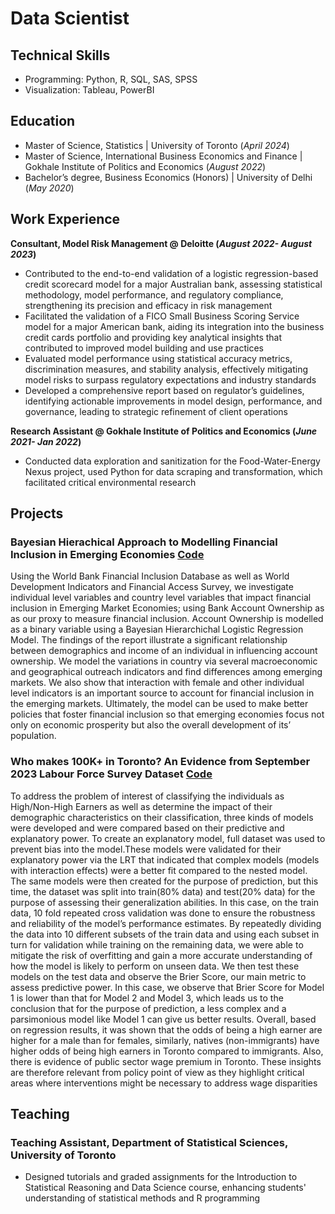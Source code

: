 # Data Scientist

## Technical Skills
- Programming: Python, R, SQL, SAS, SPSS
- Visualization: Tableau, PowerBI

## Education
- Master of Science, Statistics |                                   University of Toronto (_April 2024_)
- Master of Science, International Business Economics and Finance | Gokhale Institute of Politics and Economics (_August 2022_) 
- Bachelor’s degree, Business Economics (Honors) |                  University of Delhi (_May 2020_) 

## Work Experience
**Consultant, Model Risk Management @ Deloitte (_August 2022- August 2023_)**
- Contributed to the end-to-end validation of a logistic regression-based credit scorecard model for a major Australian bank, assessing statistical methodology, model performance, and regulatory compliance, strengthening its precision and efficacy in risk management
- Facilitated the validation of a FICO Small Business Scoring Service model for a major American bank, aiding its integration into the business credit cards portfolio and providing key analytical insights that contributed to improved model building and use practices
- Evaluated model performance using statistical accuracy metrics, discrimination measures, and stability analysis, effectively mitigating model risks to surpass regulatory expectations and industry standards
- Developed a comprehensive report based on regulator’s guidelines, identifying actionable improvements in model design, performance, and governance, leading to strategic refinement of client operations

**Research Assistant @ Gokhale Institute of Politics and Economics (_June 2021- Jan 2022_)**
- Conducted data exploration and sanitization for the Food-Water-Energy Nexus project, used Python for data scraping and transformation, which facilitated critical environmental research

## Projects
### Bayesian Hierachical Approach to Modelling Financial Inclusion in Emerging Economies [Code](https://github.com/gnewatia/Financial-Inclusion-Prediction/blob/main/STA2201_finalreport.Rmd)

Using the World Bank Financial Inclusion Database as
well as World Development Indicators and Financial Access Survey, we investigate
individual level variables and country level variables that impact financial inclusion
in Emerging Market Economies; using Bank Account Ownership as as our proxy to
measure financial inclusion. Account Ownership is modelled as a binary variable using
a Bayesian Hierarchichal Logistic Regression Model. The findings of the report
illustrate a significant relationship between demographics and income of an individual
in influencing account ownership. We model the variations in country via several
macroeconomic and geographical outreach indicators and find differences among
emerging markets. We also show that interaction with female and other individual
level indicators is an important source to account for financial inclusion in the emerging
markets. Ultimately, the model can be used to make better policies that foster
financial inclusion so that emerging economies focus not only on economic prosperity
but also the overall development of its’ population.

### Who makes 100K+ in Toronto? An Evidence from September 2023 Labour Force Survey Dataset [Code](https://github.com/gnewatia/Toronto-Wages-Modelling/blob/main/Toronto%20Wage%20Modelling.Rmd)

To address the problem of interest of classifying the individuals as High/Non-High Earners
as well as determine the impact of their demographic characteristics on their classification,
three kinds of models were developed and were compared based on their predictive and
explanatory power. To create an explanatory model, full dataset was used to prevent bias into the model.These
models were validated for their explanatory power via the LRT that indicated that complex
models (models with interaction effects) were a better fit compared to the nested
model. The same models were then created for the purpose of prediction, but this time,
the dataset was split into train(80% data) and test(20% data) for the purpose of assessing
their generalization abilities. In this case, on the train data, 10 fold repeated cross
validation was done to ensure the robustness and reliability of the model’s performance
estimates. By repeatedly dividing the data into 10 different subsets of the train data and
using each subset in turn for validation while training on the remaining data, we were
able to mitigate the risk of overfitting and gain a more accurate understanding of how
the model is likely to perform on unseen data. We then test these models on the test
data and observe the Brier Score, our main metric to assess predictive power. In this case, we
observe that Brier Score for Model 1 is lower than that for Model 2 and Model 3, which leads us
to the conclusion that for the purpose of prediction, a less complex and a parsimonious
model like Model 1 can give us better results. Overall, based on regression results, it was shown that the odds of being a
high earner are higher for a male than for females, similarly, natives (non-immigrants)
have higher odds of being high earners in Toronto compared to immigrants. Also, there is
evidence of public sector wage premium in Toronto. These insights are therefore relevant
from policy point of view as they highlight critical areas where interventions might be
necessary to address wage disparities

## Teaching
### Teaching Assistant, Department of Statistical Sciences, University of Toronto
- Designed tutorials and graded assignments for the Introduction to Statistical Reasoning and Data Science course, enhancing students' understanding of statistical methods and R programming




